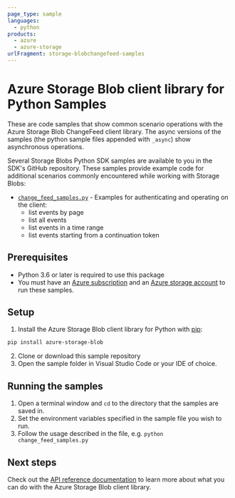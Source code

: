 ```yaml
---
page_type: sample
languages:
  - python
products:
  - azure
  - azure-storage
urlFragment: storage-blobchangefeed-samples
---
```


# Azure Storage Blob client library for Python Samples

These are code samples that show common scenario operations with the Azure Storage Blob ChangeFeed client library.
The async versions of the samples (the python sample files appended with `_async`) show asynchronous operations.

Several Storage Blobs Python SDK samples are available to you in the SDK's GitHub repository. These samples provide example code for additional scenarios commonly encountered while working with Storage Blobs:

* [`change_feed_samples.py`](https://github.com/Azure/azure-sdk-for-python/tree/main/sdk/storage/azure-storage-blob-changefeed/samples/change_feed_samples.py) - Examples for authenticating and operating on the client:
    * list events by page
    * list all events
    * list events in a time range
    * list events starting from a continuation token

## Prerequisites
* Python 3.6 or later is required to use this package
* You must have an [Azure subscription](https://azure.microsoft.com/free/) and an
[Azure storage account](https://docs.microsoft.com/azure/storage/common/storage-account-overview) to run these samples.

## Setup

1. Install the Azure Storage Blob client library for Python with [pip](https://pypi.org/project/pip/):

```bash
pip install azure-storage-blob
```

2. Clone or download this sample repository
3. Open the sample folder in Visual Studio Code or your IDE of choice.

## Running the samples

1. Open a terminal window and `cd` to the directory that the samples are saved in.
2. Set the environment variables specified in the sample file you wish to run.
3. Follow the usage described in the file, e.g. `python change_feed_samples.py`

## Next steps

Check out the [API reference documentation](https://aka.ms/azsdk-python-storage-blob-changefeed-ref) to learn more about
what you can do with the Azure Storage Blob client library.
